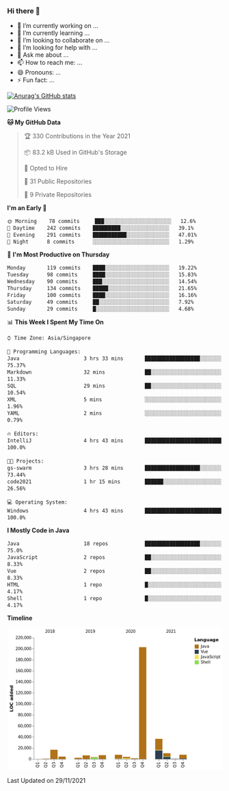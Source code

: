 ### Hi there 👋

- 🔭 I’m currently working on ...
- 🌱 I’m currently learning ...
- 👯 I’m looking to collaborate on ...
- 🤔 I’m looking for help with ...
- 💬 Ask me about ...
- 📫 How to reach me: ...
- 😄 Pronouns: ...
- ⚡ Fun fact: ...

[![Anurag's GitHub stats](https://github-readme-stats.vercel.app/api?username=xiumu2017&show_icons=true&theme=radical)](https://github.com/anuraghazra/github-readme-stats)

<!--
**xiumu2017/xiumu2017** is a ✨ _special_ ✨ repository because its `README.md` (this file) appears on your GitHub profile.

Here are some ideas to get you started:

- 🔭 I’m currently working on ...
- 🌱 I’m currently learning ...
- 👯 I’m looking to collaborate on ...
- 🤔 I’m looking for help with ...
- 💬 Ask me about ...
- 📫 How to reach me: ...
- 😄 Pronouns: ...
- ⚡ Fun fact: ...
-->

<!--START_SECTION:waka-->
![Profile Views](http://img.shields.io/badge/Profile%20Views-0-blue)

**🐱 My GitHub Data** 

> 🏆 330 Contributions in the Year 2021
 > 
> 📦 83.2 kB Used in GitHub's Storage 
 > 
> 💼 Opted to Hire
 > 
> 📜 31 Public Repositories 
 > 
> 🔑 9 Private Repositories  
 > 
**I'm an Early 🐤** 

```text
🌞 Morning    78 commits     ███░░░░░░░░░░░░░░░░░░░░░░   12.6% 
🌆 Daytime    242 commits    █████████░░░░░░░░░░░░░░░░   39.1% 
🌃 Evening    291 commits    ███████████░░░░░░░░░░░░░░   47.01% 
🌙 Night      8 commits      ░░░░░░░░░░░░░░░░░░░░░░░░░   1.29%

```
📅 **I'm Most Productive on Thursday** 

```text
Monday       119 commits    ████░░░░░░░░░░░░░░░░░░░░░   19.22% 
Tuesday      98 commits     ████░░░░░░░░░░░░░░░░░░░░░   15.83% 
Wednesday    90 commits     ███░░░░░░░░░░░░░░░░░░░░░░   14.54% 
Thursday     134 commits    █████░░░░░░░░░░░░░░░░░░░░   21.65% 
Friday       100 commits    ████░░░░░░░░░░░░░░░░░░░░░   16.16% 
Saturday     49 commits     ██░░░░░░░░░░░░░░░░░░░░░░░   7.92% 
Sunday       29 commits     █░░░░░░░░░░░░░░░░░░░░░░░░   4.68%

```


📊 **This Week I Spent My Time On** 

```text
⌚︎ Time Zone: Asia/Singapore

💬 Programming Languages: 
Java                     3 hrs 33 mins       ██████████████████░░░░░░░   75.37% 
Markdown                 32 mins             ██░░░░░░░░░░░░░░░░░░░░░░░   11.33% 
SQL                      29 mins             ██░░░░░░░░░░░░░░░░░░░░░░░   10.54% 
XML                      5 mins              ░░░░░░░░░░░░░░░░░░░░░░░░░   1.96% 
YAML                     2 mins              ░░░░░░░░░░░░░░░░░░░░░░░░░   0.79%

🔥 Editors: 
IntelliJ                 4 hrs 43 mins       █████████████████████████   100.0%

🐱‍💻 Projects: 
gs-swarm                 3 hrs 28 mins       ██████████████████░░░░░░░   73.44% 
code2021                 1 hr 15 mins        ██████░░░░░░░░░░░░░░░░░░░   26.56%

💻 Operating System: 
Windows                  4 hrs 43 mins       █████████████████████████   100.0%

```

**I Mostly Code in Java** 

```text
Java                     18 repos            ██████████████████░░░░░░░   75.0% 
JavaScript               2 repos             ██░░░░░░░░░░░░░░░░░░░░░░░   8.33% 
Vue                      2 repos             ██░░░░░░░░░░░░░░░░░░░░░░░   8.33% 
HTML                     1 repo              █░░░░░░░░░░░░░░░░░░░░░░░░   4.17% 
Shell                    1 repo              █░░░░░░░░░░░░░░░░░░░░░░░░   4.17%

```


**Timeline**

![Chart not found](https://raw.githubusercontent.com/xiumu2017/xiumu2017/main/charts/bar_graph.png) 


 Last Updated on 29/11/2021
<!--END_SECTION:waka-->
